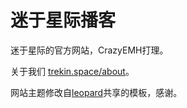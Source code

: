 # 迷于星际播客

迷于星际的官方网站，CrazyEMH打理。

关于我们 [trekin.space/about](http://trekin.space/about)。

网站主题修改自[leopard](http://baixin.io)共享的模板，感谢。

